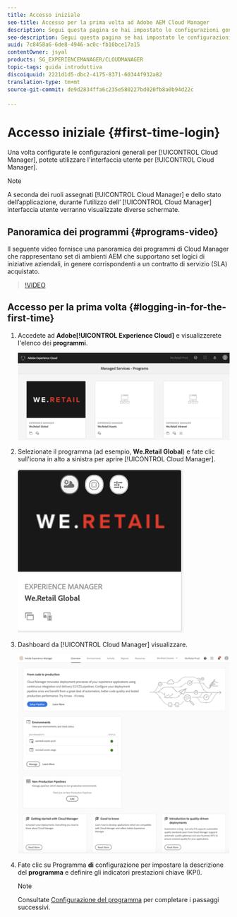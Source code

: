 ```yaml
---
title: Accesso iniziale
seo-title: Accesso per la prima volta ad Adobe AEM Cloud Manager
description: Segui questa pagina se hai impostato le configurazioni generali e sei pronto a utilizzare Cloud Manager per la prima volta.
seo-description: Segui questa pagina se hai impostato le configurazioni generali e sei pronto a utilizzare Adobe AEM Cloud Manager per la prima volta.
uuid: 7c8458a6-6de8-4946-ac0c-fb10bce17a15
contentOwner: jsyal
products: SG_EXPERIENCEMANAGER/CLOUDMANAGER
topic-tags: guida introduttiva
discoiquuid: 2221d1d5-dbc2-4175-8371-60344f932a82
translation-type: tm+mt
source-git-commit: de9d2834ffa6c235e580227bd020fb8a0b94d22c

---
```



# Accesso iniziale {#first-time-login}

Una volta configurate le configurazioni generali per [!UICONTROL Cloud Manager], potete utilizzare l'interfaccia utente per [!UICONTROL Cloud Manager].

>[!NOTE]
>
>A seconda dei ruoli assegnati [!UICONTROL Cloud Manager] e dello stato dell’applicazione, durante l’utilizzo dell’ [!UICONTROL Cloud Manager] interfaccia utente verranno visualizzate diverse schermate.

## Panoramica dei programmi {#programs-video}

Il seguente video fornisce una panoramica dei programmi di Cloud Manager che rappresentano set di ambienti AEM che supportano set logici di iniziative aziendali, in genere corrispondenti a un contratto di servizio (SLA) acquistato.

>[!VIDEO](https://video.tv.adobe.com/v/26313/?captions=ita)

## Accesso per la prima volta {#logging-in-for-the-first-time}

1. Accedete ad **Adobe[!UICONTROL Experience Cloud]** e visualizzerete l'elenco dei **programmi**.

   ![](assets/screen_shot_2018-06-04at120643pm.png)

1. Selezionate il programma (ad esempio, **We.Retail Global**) e fate clic sull'icona in alto a sinistra per aprire [!UICONTROL Cloud Manager].

   ![](assets/screen_shot_2018-06-04at12611pm.png)

1. Dashboard da [!UICONTROL Cloud Manager] visualizzare.

   ![](assets/FirstLogin1.png)

1. Fate clic su Programma **di** configurazione per impostare la descrizione del **programma** e definire gli indicatori prestazioni chiave (KPI).

   >[!NOTE]
   >
   >Consultate [Configurazione del programma](https://helpx.adobe.com/experience-manager/cloud-manager/using/setting-up-program.html) per completare i passaggi successivi.